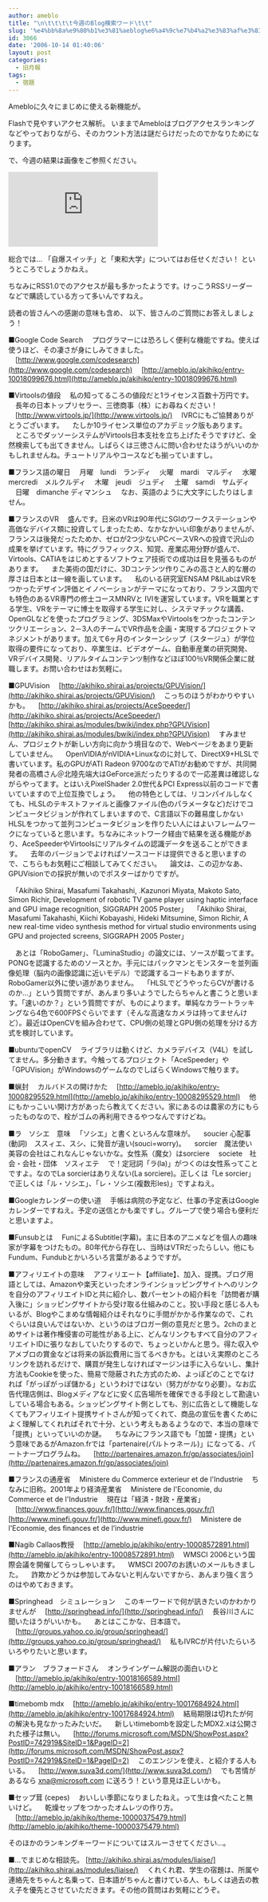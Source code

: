 ```yaml
---
author: ameblo
title: "\n\t\t\t\t今週のBlog検索ワード\t\t"
slug: '%e4%bb%8a%e9%80%b1%e3%81%aeblog%e6%a4%9c%e7%b4%a2%e3%83%af%e3%83%bc%e3%83%89'
id: 3066
date: '2006-10-14 01:40:06'
layout: post
categories:
  - 旧月報
tags:
  - 宿題
---
```


Amebloに久々にまじめに使える新機能が。

Flashで見やすいアクセス解析。 いままでAmebloはブログアクセスランキングなどやっておりながら、そのカウント方法は謎だらけだったのでかなりためになります。

で、今週の結果は画像をご参照ください。

![](http://akihiko.shirai.as/modules/bwiki/index.php?plugin=ref&page=Blog%2F2006-10-13&src=RankingOct06.GIF)

総合では… 「自爆スイッチ」と「東和大学」についてはお任せください！ というところでしょうかねえ。

ちなみにRSS1.0でのアクセスが最も多かったようです。けっこうRSSリーダーなどで購読している方って多いんですねえ。

読者の皆さんへの感謝の意味も含め、 以下、皆さんのご質問にお答えしましょう！

■Google Code Search 　プログラマーには恐ろしく便利な機能ですね。使えば使うほど、その凄さが身にしみてきました。 　[http://www.google.com/codesearch](http://www.google.com/codesearch) 　[http://ameblo.jp/akihiko/entry-10018099676.html](http://ameblo.jp/akihiko/entry-10018099676.html)

■Virtoolsの値段 　私の知ってるころの値段だと1ライセンス百数十万円です。 　長年の日本トップリセラー、三徳商事（株）にお尋ねください！ 　[http://www.virtools.jp/](http://www.virtools.jp/) 　IVRCにもご協賛ありがとうございます。 　たしか10ライセンス単位のアカデミック版もあります。 　ところでダッソーシステムがVirtools日本支社を立ち上げたそうですけど、全然検索しても出てきません。しばらくは三徳さんに問い合わせたほうがいいのかもしれませんね。チュートリアルやコースなども揃っていますし。

■フランス語の曜日 　月曜　lundi　ランディ 　火曜　mardi　マルディ 　水曜　mercredi　メルクルディ 　木曜　jeudi　ジュディ 　土曜　samdi　サムディ 　日曜　dimanche ディマンシュ 　なお、英語のように大文字にしたりはしません。

■フランスのVR 　盛んです。日米のVRは90年代にSGIのワークステーションや高価なデバイス類に投資してしまったため、なかなかいい印象がありませんが、フランスは後発だったためか、ゼロが2つ少ないPCベースVRへの投資で沢山の成果を挙げています。特にグラフィックス、知覚、産業応用分野が盛んで、 Virtools、CATIAをはじめとするソフトウェア技術での成功は目を見張るものがあります。 　また美術の国だけに、3Dコンテンツ作りこみの高さと人的な層の厚さは日本とは一線を画しています。 　私のいる研究室ENSAM P&ILabはVRをつかったデザイン評価とイノベーションがテーマになっており、フランス国内でも特色のあるVR専門の修士コースMNRVと IVIを運営しています。VRを職業とする学生、VRをテーマに博士を取得する学生に対し、システマチックな講義、OpenGLなどを使ったプログラミング、3DSMaxやVirtoolsをつかったコンテンツクリエーション、2－3人のチームでVR作品を企画・実現するプロジェクトマネジメントがあります。加えて6ヶ月のインターンシップ（スタージュ）が学位取得の要件になっており、卒業生は、ビデオゲーム、自動車産業の研究開発、VRデバイス開発、リアルタイムコンテンツ制作などほぼ100％VR関係企業に就職します。お問い合わせはお気軽に。

■GPUVision 　[http://akihiko.shirai.as/projects/GPUVision/](http://akihiko.shirai.as/projects/GPUVision/) 　こっちのほうがわかりやすいかも。 　[http://akihiko.shirai.as/projects/AceSpeeder/](http://akihiko.shirai.as/projects/AceSpeeder/) 　[http://akihiko.shirai.as/modules/bwiki/index.php?GPUVision](http://akihiko.shirai.as/modules/bwiki/index.php?GPUVision) 　すみません、プロジェクトが新しい方向に向かう境目なので、Webページをあまり更新していません。 　OpenVIDIAがnVIDIA+Linuxなのに対して、DirectX9+HLSLで書いています。私のGPUがATI Radeon 9700なのでATIがお勧めですが、共同開発者の高橋さん＠北陸先端大はGeForce派だったりするので一応差異は確認しながらやってます。とはいえPixelShader 2.0世代＆PCI Express以前のコードで書いていますので上位互換でしょう。 　他の特色としては、リコンパイルしなくても、HLSLのテキストファイルと画像ファイル(色のパラメータなど)だけでコンピュータビジョンが作れてしまいますので、C言語以下の難易度しかないHLSLをつかって並列コンピュータビジョンを作りたい人にはよいフレームワークになっていると思います。ちなみにネットワーク経由で結果を送る機能があり、AceSpeederやVirtoolsにリアルタイムの認識データを送ることができます。 　去年のバージョンでよければソースコードは提供できると思いますので、こちらもお気軽にご相談してみてください。 　論文は、この辺かなあ、GPUVisionでの採択が無いのでポスターばかりですが。

　「Akihiko Shirai, Masafumi Takahashi, .Kazunori Miyata, Makoto Sato, Simon Richir, Development of robotic TV game player using haptic interface and GPU image recognition, SIGGRAPH 2005 Poster」 　「Akihiko Shirai, Masafumi Takahashi, Kiichi Kobayashi, Hideki Mitsumine, Simon Richir, A new real-time video synthesis method for virtual studio environments using GPU and projected screens, SIGGRAPH 2005 Poster」

　あとは「RoboGamer」、「LuminaStudio」の論文には、ソースが載ってます。PONGを認識するためのソースとか。手元にはパックマンとモンスターを並列画像処理（脳内の画像認識に近いモデル）で認識するコードもありますが、RoboGamer以外に使い道がありません。 　「HLSLでどうやったらCVが書けるのか…」という質問ですが、あんまり多いようでしたらちゃんと書こうと思います。「速いのか？」という質問ですが、ものによります。単純なカラートラッキングなら4色で600FPSぐらいでます（そんな高速なカメラは持ってませんけど）。最近はOpenCVを組み合わせて、CPU側の処理とGPU側の処理を分ける方式を検討しています。

■ubuntuでopenCV 　ライブラリは動くけど、カメラデバイス（V4L）を試してません。多分動きます。今触ってるプロジェクト「AceSpeeder」や「GPUVision」がWindowsのゲームなのでしばらくWindowsで触ります。

■蝋封 　カルバドスの開けかた 　[http://ameblo.jp/akihiko/entry-10008295529.html](http://ameblo.jp/akihiko/entry-10008295529.html) 　他にもかっこいい開け方があったら教えてください。家にあるのは農家の方にもらったものなので、栓がゴムの再利用できるやつなんですけどね。

■ラ　ソシエ　意味 　「ソシエ」と書くといろんな意味が。 　soucier 心配事(動詞)　ススィエ、スシ、に発音が違い(souci=worry)。 　sorcier　魔法使い　美容の会社はこれなんじゃないかな。女性系（魔女）はsorciere 　societe　社会・会社・団体　ソスィエテ 　で！定冠詞「ラ(la)」がつくのは女性系ってことですよ。なのでLa sorcierはありえない(La sorciere)。正しくは「Le sorcier」で正しくは「ル・ソシエ」、「レ・ソシエ(複数形les)」ですよねえ。

■Googleカレンダーの使い道 　手帳は病院の予定など、仕事の予定表はGoogleカレンダーですねえ。予定の送信とかも楽ですし。グループで使う場合も便利だと思いますよ。

■Funsubとは 　FunによるSubtitle(字幕)。主に日本のアニメなどを個人の趣味家が字幕をつけたもの。80年代から存在し、当時はVTRだったらしい。他にもFundum、Fundubとかいろいろ言葉があるようですが。

■アフィリエイトの意味 　アフィリエート【affiliate】、加入、提携。ブログ用語としては、Amazonや楽天といったオンラインショッピングサイトへのリンクを自分のアフィリエイトIDと共に紹介し、数パーセントの紹介料を「訪問者が購入後に」ショッピングサイトから受け取る仕組みのこと。狡い手段と感じる人もいるが、Blogやこまめな情報紹介はそれなりに手間がかかる作業なので、これぐらいは良いんではないか、というのはブロガー側の意見だと思う。2chのまとめサイトは著作権侵害の可能性がある上に、どんなリンクもすべて自分のアフィリエイトIDに張りなおしていたりするので、ちょっといかんと思う。得た収入やアメブロの賞金などは将来の訴訟費用に当てるべきかも。とはいえ実際のところリンクを訪れるだけで、購買が発生しなければマージンは手に入らないし、集計方法もCookieを使った、簡易で隠蔽された方式のため、よっぽどのことでなければ「がっぽがっぽ儲かる」というわけではない（努力がかなり必要）。なお広告代理店側は、Blogメディアなどに安く広告場所を確保できる手段として勘違いしている場合もある。ショッピングサイト側としても、別に広告として機能しなくてもアフィリエイト提携サイトさんが知ってくれて、商品の宣伝を書くためによく理解してくれればそれで十分、という考えもあるようなので、本当の意味で「提携」といっていいのか謎。 　ちなみにフランス語でも「加盟・提携」という意味であるがAmazon.frでは「partenaire(パルトゥネール)」になってる、パートナープログラムね。 　[http://partenaires.amazon.fr/gp/associates/join](http://partenaires.amazon.fr/gp/associates/join)

■フランスの通産省 　Ministere du Commerce exterieur et de l'Industrie 　ちなみに旧称。2001年より経済産業省 　Ministere de l'Economie, du Commerce et de l'Industrie 　現在は「経済・財政・産業省」 　[http://www.finances.gouv.fr/](http://www.finances.gouv.fr/) 　[http://www.minefi.gouv.fr/](http://www.minefi.gouv.fr/) 　Ministere de l'Economie, des finances et de l’industrie

■Nagib Callaos教授 　[http://ameblo.jp/akihiko/entry-10008572891.html](http://ameblo.jp/akihiko/entry-10008572891.html) 　WMSCI 2006という国際会議を開催してらっしゃいます。 　WMSCI 2007のお誘いのメールもきました。 　詐欺かどうかは参加してみないと判んないですから、あんまり強く言うのはやめておきます。

■Springhead　シミュレーション 　このキーワードで何が訊きたいのかわかりませんが 　[http://springhead.info/](http://springhead.info/) 　長谷川さんに聞いたほうがいいかも。 　あとはここかな、日本語で。 　[http://groups.yahoo.co.jp/group/springhead/](http://groups.yahoo.co.jp/group/springhead/) 　私もIVRCが片付いたらいろいろやりたいと思います。

■アラン　ブラフォードさん 　オンラインゲーム解説の面白いひと 　[http://ameblo.jp/akihiko/entry-10018166589.html](http://ameblo.jp/akihiko/entry-10018166589.html)

■timebomb mdx 　[http://ameblo.jp/akihiko/entry-10017684924.html](http://ameblo.jp/akihiko/entry-10017684924.html) 　結局期限は切れたが何の解決も見なかったみたいだ。 　新しいtimebombを設定したMDX2.xは公開された様子は無い。 　[http://forums.microsoft.com/MSDN/ShowPost.aspx?PostID=742919&SiteID=1&PageID=2](http://forums.microsoft.com/MSDN/ShowPost.aspx?PostID=742919&SiteID=1&PageID=2) 　このエンジンを使え、と紹介する人もいる。 　[http://www.suva3d.com/](http://www.suva3d.com/) 　でも苦情があるなら [xna@microsoft.com](mailto:xna@microsoft.com) に送ろう！という意見は正しいかも。

■セップ茸 (cepes) 　おいしい季節になりましたねえ。って生は食べたこと無いけど。 　乾燥セップをつかったオムレツの作り方。 　[http://ameblo.jp/akihiko/theme-10000375479.html](http://ameblo.jp/akihiko/theme-10000375479.html)

そのほかのランキングキーワードについてはスルーさせてください…。

■…でまじめな相談先。 [http://akihiko.shirai.as/modules/liaise/](http://akihiko.shirai.as/modules/liaise/) 　くれくれ君、学生の宿題は、所属や連絡先をちゃんと名乗って、日本語がちゃんと書けている人、もしくは過去の教え子を優先とさせていただきます。その他の質問はお気軽にどうぞ。